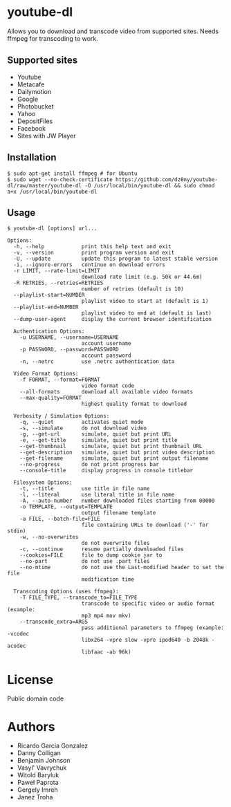 # youtube-dl

Allows you to download and transcode video from supported sites. Needs ffmpeg for transcoding to work.

## Supported sites
  
  * Youtube
  * Metacafe
  * Dailymotion
  * Google
  * Photobucket
  * Yahoo
  * DepositFiles
  * Facebook
  * Sites with JW Player

## Installation

    $ sudo apt-get install ffmpeg # for Ubuntu
    $ sudo wget --no-check-certificate https://github.com/dz0ny/youtube-dl/raw/master/youtube-dl -O /usr/local/bin/youtube-dl && sudo chmod a+x /usr/local/bin/youtube-dl

## Usage
    $ youtube-dl [options] url...

    Options:
      -h, --help            print this help text and exit
      -v, --version         print program version and exit
      -U, --update          update this program to latest stable version
      -i, --ignore-errors   continue on download errors
      -r LIMIT, --rate-limit=LIMIT
                            download rate limit (e.g. 50k or 44.6m)
      -R RETRIES, --retries=RETRIES
                            number of retries (default is 10)
      --playlist-start=NUMBER
                            playlist video to start at (default is 1)
      --playlist-end=NUMBER
                            playlist video to end at (default is last)
      --dump-user-agent     display the current browser identification

      Authentication Options:
        -u USERNAME, --username=USERNAME
                            account username
        -p PASSWORD, --password=PASSWORD
                            account password
        -n, --netrc         use .netrc authentication data

      Video Format Options:
        -f FORMAT, --format=FORMAT
                            video format code
        --all-formats       download all available video formats
        --max-quality=FORMAT
                            highest quality format to download

      Verbosity / Simulation Options:
        -q, --quiet         activates quiet mode
        -s, --simulate      do not download video
        -g, --get-url       simulate, quiet but print URL
        -e, --get-title     simulate, quiet but print title
        --get-thumbnail     simulate, quiet but print thumbnail URL
        --get-description   simulate, quiet but print video description
        --get-filename      simulate, quiet but print output filename
        --no-progress       do not print progress bar
        --console-title     display progress in console titlebar

      Filesystem Options:
        -t, --title         use title in file name
        -l, --literal       use literal title in file name
        -A, --auto-number   number downloaded files starting from 00000
        -o TEMPLATE, --output=TEMPLATE
                            output filename template
        -a FILE, --batch-file=FILE
                            file containing URLs to download ('-' for stdin)
        -w, --no-overwrites
                            do not overwrite files
        -c, --continue      resume partially downloaded files
        --cookies=FILE      file to dump cookie jar to
        --no-part           do not use .part files
        --no-mtime          do not use the Last-modified header to set the file
                            modification time

      Transcoding Options (uses ffmpeg):
        -T FILE_TYPE, --transcode_to=FILE_TYPE
                            transcode to specific video or audio format (example:
                            mp3 mp4 mov mkv)
        --transcode_extra=ARGS
                            pass additional parameters to ffmpeg (example: -vcodec
                            libx264 -vpre slow -vpre ipod640 -b 2048k -acodec
                            libfaac -ab 96k)

# License 
  
  Public domain code

# Authors
  
  * Ricardo Garcia Gonzalez
  * Danny Colligan
  * Benjamin Johnson
  * Vasyl' Vavrychuk
  * Witold Baryluk
  * Paweł Paprota
  * Gergely Imreh
  * Janez Troha

